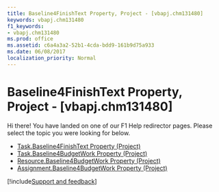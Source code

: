 ```yaml
---
title: Baseline4FinishText Property, Project - [vbapj.chm131480]
keywords: vbapj.chm131480
f1_keywords:
- vbapj.chm131480
ms.prod: office
ms.assetid: c6a4a3a2-52b1-4cda-bdd9-161b9d75a933
ms.date: 06/08/2017
localization_priority: Normal
---
```



# Baseline4FinishText Property, Project - [vbapj.chm131480]

Hi there! You have landed on one of our F1 Help redirector pages. Please select the topic you were looking for below.

- [Task.Baseline4FinishText Property (Project)](http://msdn.microsoft.com/library/9065f145-228b-5599-93fb-759da481a2a2%28Office.15%29.aspx)
- [Task.Baseline4BudgetWork Property (Project)](http://msdn.microsoft.com/library/75d4707b-8b84-345b-6dc6-d2d7fa5f6b27%28Office.15%29.aspx)
- [Resource.Baseline4BudgetWork Property (Project)](http://msdn.microsoft.com/library/524a9467-c31b-2aa1-a305-d851bedcdc91%28Office.15%29.aspx)
- [Assignment.Baseline4BudgetWork Property (Project)](http://msdn.microsoft.com/library/5efff144-fb05-2108-8260-f4195c4ea54d%28Office.15%29.aspx)

[!include[Support and feedback](~/includes/feedback-boilerplate.md)]